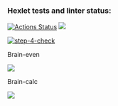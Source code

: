 ### Hexlet tests and linter status:
[![Actions Status](https://github.com/AleksKutsenko/frontend-project-lvl1/workflows/hexlet-check/badge.svg)](https://github.com/AleksKutsenko/frontend-project-lvl1/actions)
<a href="https://codeclimate.com/github/codeclimate/codeclimate/maintainability"> <img src="https://api.codeclimate.com/v1/badges/a99a88d28ad37a79dbf6/maintainability" /></a>

[![step-4-check](https://github.com/AleksKutsenko/frontend-project-lvl1/actions/workflows/step-4-check.yml/badge.svg)](https://github.com/AleksKutsenko/frontend-project-lvl1/actions/workflows/step-4-check.yml)

Brain-even

<a href="https://asciinema.org/a/G7fvDFuYbgd02lqsziTN4rtqR"> 
<img src="https://asciinema.org/a/G7fvDFuYbgd02lqsziTN4rtqR.svg" /> </a>

Brain-calc

<a href="https://asciinema.org/a/0vWsSBxlu2zIhNQzrKGckC7nB"> 
<img src="https://https://asciinema.org/a/0vWsSBxlu2zIhNQzrKGckC7nB.svg" /> </a>
